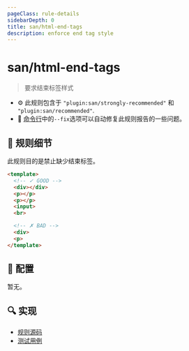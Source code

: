```yaml
---
pageClass: rule-details
sidebarDepth: 0
title: san/html-end-tags
description: enforce end tag style
---
```

# san/html-end-tags
> 要求结束标签样式

- :gear: 此规则包含于 `"plugin:san/strongly-recommended"` 和 `"plugin:san/recommended"`.
- :wrench: [命令行](https://eslint.org/docs/user-guide/command-line-interface#fixing-problems)中的`--fix`选项可以自动修复此规则报告的一些问题。

## :book: 规则细节

此规则目的是禁止缺少结束标签。

<eslint-code-block fix :rules="{'san/html-end-tags': ['error']}">

```html
<template>
  <!-- ✓ GOOD -->
  <div></div>
  <p></p>
  <p></p>
  <input>
  <br>

  <!-- ✗ BAD -->
  <div>
  <p>
</template>
```

</eslint-code-block>

## :wrench: 配置

暂无。

## :mag: 实现

- [规则源码](https://github.com/ecomfe/eslint-plugin-san/blob/main/lib/rules/html-end-tags.js)
- [测试用例](https://github.com/ecomfe/eslint-plugin-san/tree/main/__tests__/lib/rules/html-end-tags.test.js)
